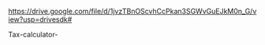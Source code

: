 https://drive.google.com/file/d/1jvzTBnOScvhCcPkan3SGWvGuEJkM0n_G/view?usp=drivesdk# 

Tax-calculator-
